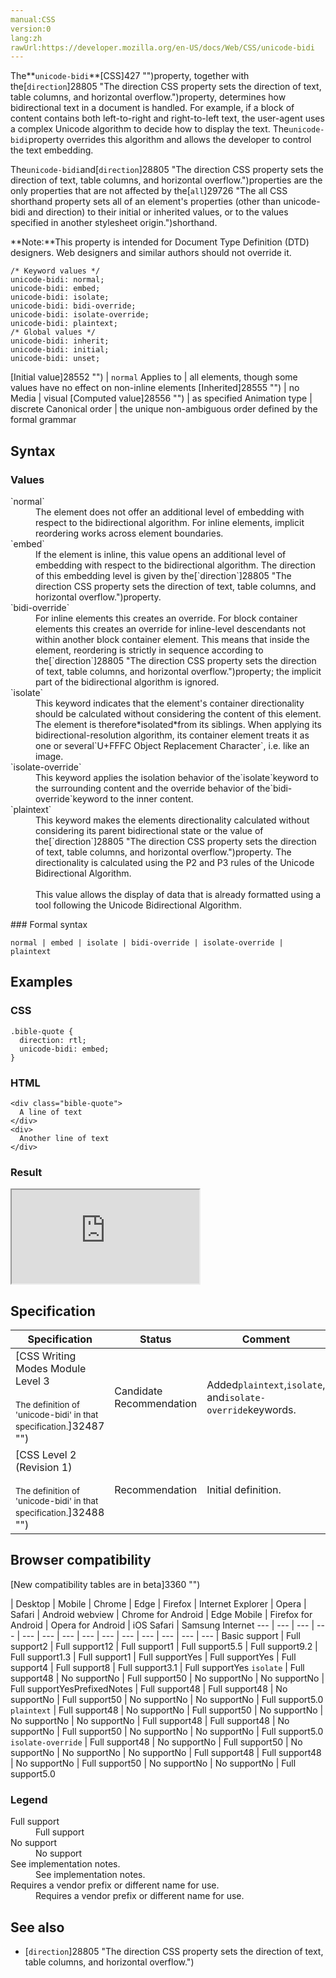 ```yaml
---
manual:CSS
version:0
lang:zh
rawUrl:https://developer.mozilla.org/en-US/docs/Web/CSS/unicode-bidi
---
```






The**`unicode-bidi`**[CSS]427 "")property, together with the[`direction`]28805 "The direction CSS property sets the direction of text, table columns, and horizontal overflow.")property, determines how bidirectional text in a document is handled. For example, if a block of content contains both left-to-right and right-to-left text, the user-agent uses a complex Unicode algorithm to decide how to display the text. The`unicode-bidi`property overrides this algorithm and allows the developer to control the text embedding.



The`unicode-bidi`and[`direction`]28805 "The direction CSS property sets the direction of text, table columns, and horizontal overflow.")properties are the only properties that are not affected by the[`all`]29726 "The all CSS shorthand property sets all of an element's properties (other than unicode-bidi and direction) to their initial or inherited values, or to the values specified in another stylesheet origin.")shorthand.



**Note:**This property is intended for Document Type Definition (DTD) designers. Web designers and similar authors should not override it.


```
/* Keyword values */
unicode-bidi: normal;
unicode-bidi: embed;
unicode-bidi: isolate;
unicode-bidi: bidi-override;
unicode-bidi: isolate-override;
unicode-bidi: plaintext;
/* Global values */
unicode-bidi: inherit;
unicode-bidi: initial;
unicode-bidi: unset;
```

[Initial value]28552 "") | `normal` 
Applies to | all elements, though some values have no effect on non-inline elements 
[Inherited]28555 "") | no 
Media | visual 
[Computed value]28556 "") | as specified 
Animation type | discrete 
Canonical order | the unique non-ambiguous order defined by the formal grammar 


## Syntax<a name="Syntax"></a>

### Values<a name="Values"></a>
<dl><dt id=''>`normal`</dt><dd>The element does not offer an additional level of embedding with respect to the bidirectional algorithm. For inline elements, implicit reordering works across element boundaries.</dd><dt id=''>`embed`</dt><dd>If the element is inline, this value opens an additional level of embedding with respect to the bidirectional algorithm. The direction of this embedding level is given by the[`direction`]28805 "The direction CSS property sets the direction of text, table columns, and horizontal overflow.")property.</dd><dt id=''>`bidi-override`</dt><dd>For inline elements this creates an override. For block container elements this creates an override for inline-level descendants not within another block container element. This means that inside the element, reordering is strictly in sequence according to the[`direction`]28805 "The direction CSS property sets the direction of text, table columns, and horizontal overflow.")property; the implicit part of the bidirectional algorithm is ignored.</dd><dt id=''>`isolate`</dt><dd>This keyword indicates that the element&#39;s container directionality should be calculated without considering the content of this element. The element is therefore*isolated*from its siblings. When applying its bidirectional-resolution algorithm, its container element treats it as one or several`U+FFFC Object Replacement Character`, i.e. like an image.</dd><dt id=''>`isolate-override`</dt><dd>This keyword applies the isolation behavior of the`isolate`keyword to the surrounding content and the override behavior of the`bidi-override`keyword to the inner content.</dd><dt id=''>`plaintext`</dt><dd>This keyword makes the elements directionality calculated without considering its parent bidirectional state or the value of the[`direction`]28805 "The direction CSS property sets the direction of text, table columns, and horizontal overflow.")property. The directionality is calculated using the P2 and P3 rules of the Unicode Bidirectional Algorithm.<br></br>This value allows the display of data that is already formatted using a tool following the Unicode Bidirectional Algorithm.</dd></dl>
### Formal syntax<a name="Formal_syntax"></a>

```
normal | embed | isolate | bidi-override | isolate-override | plaintext
```

## Examples<a name="Examples"></a>

### CSS<a name="CSS"></a>

```
.bible-quote {
  direction: rtl; 
  unicode-bidi: embed; 
}
```

### HTML<a name="HTML"></a>

```
<div class="bible-quote">
  A line of text
</div>
<div>
  Another line of text
</div>
```

### Result<a name="Result"></a>


<iframe src='https://mdn.mozillademos.org/en-US/docs/Web/CSS/unicode-bidi$samples/Examples?revision=1391744' width='null' height='null'></iframe>



## Specification<a name="Specification"></a>

Specification | Status | Comment 
 ---  |  ---  |  ---  | 
[CSS Writing Modes Module Level 3<br></br><small>The definition of &#39;unicode-bidi&#39; in that specification.</small>]32487 "") | Candidate Recommendation | Added`plaintext`,`isolate`, and`isolate-override`keywords. 
[CSS Level 2 (Revision 1)<br></br><small>The definition of &#39;unicode-bidi&#39; in that specification.</small>]32488 "") | Recommendation | Initial definition. 


## Browser compatibility<a name="Browser_compatibility"></a>
[New compatibility tables are in beta<i></i>]3360 "")

 | <abbr>Desktop<i></i></abbr> | <abbr>Mobile<i></i></abbr> 
 | <abbr>Chrome<i></i></abbr> | <abbr>Edge<i></i></abbr> | <abbr>Firefox<i></i></abbr> | <abbr>Internet Explorer<i></i></abbr> | <abbr>Opera<i></i></abbr> | <abbr>Safari<i></i></abbr> | <abbr>Android webview<i></i></abbr> | <abbr>Chrome for Android<i></i></abbr> | <abbr>Edge Mobile<i></i></abbr> | <abbr>Firefox for Android<i></i></abbr> | <abbr>Opera for Android<i></i></abbr> | <abbr>iOS Safari<i></i></abbr> | <abbr>Samsung Internet<i></i></abbr> 
 ---  |  ---  |  ---  |  ---  |  ---  |  ---  |  ---  |  ---  |  ---  |  ---  |  ---  |  ---  |  ---  |  ---  | 
Basic support | <abbr>Full support</abbr>2 | <abbr>Full support</abbr>12 | <abbr>Full support</abbr>1 | <abbr>Full support</abbr>5.5 | <abbr>Full support</abbr>9.2 | <abbr>Full support</abbr>1.3 | <abbr>Full support</abbr>1 | <abbr>Full support</abbr>Yes | <abbr>Full support</abbr>Yes | <abbr>Full support</abbr>4 | <abbr>Full support</abbr>8 | <abbr>Full support</abbr>3.1 | <abbr>Full support</abbr>Yes 
`isolate` | <abbr>Full support</abbr>48 | <abbr>No support</abbr>No | <abbr>Full support</abbr>50 | <abbr>No support</abbr>No | <abbr>No support</abbr>No | <abbr>Full support</abbr>Yes<abbr>Prefixed<i></i></abbr><abbr>Notes<i></i></abbr> | <abbr>Full support</abbr>48 | <abbr>Full support</abbr>48 | <abbr>No support</abbr>No | <abbr>Full support</abbr>50 | <abbr>No support</abbr>No | <abbr>No support</abbr>No | <abbr>Full support</abbr>5.0 
`plaintext` | <abbr>Full support</abbr>48 | <abbr>No support</abbr>No | <abbr>Full support</abbr>50 | <abbr>No support</abbr>No | <abbr>No support</abbr>No | <abbr>No support</abbr>No | <abbr>Full support</abbr>48 | <abbr>Full support</abbr>48 | <abbr>No support</abbr>No | <abbr>Full support</abbr>50 | <abbr>No support</abbr>No | <abbr>No support</abbr>No | <abbr>Full support</abbr>5.0 
`isolate-override` | <abbr>Full support</abbr>48 | <abbr>No support</abbr>No | <abbr>Full support</abbr>50 | <abbr>No support</abbr>No | <abbr>No support</abbr>No | <abbr>No support</abbr>No | <abbr>Full support</abbr>48 | <abbr>Full support</abbr>48 | <abbr>No support</abbr>No | <abbr>Full support</abbr>50 | <abbr>No support</abbr>No | <abbr>No support</abbr>No | <abbr>Full support</abbr>5.0 


### Legend<a name="Legend"></a>
<dl><dt id=''><abbr>Full support</abbr></dt><dd>Full support</dd><dt id=''><abbr>No support</abbr></dt><dd>No support</dd><dt id=''><abbr>See implementation notes.<i></i></abbr></dt><dd>See implementation notes.</dd><dt id=''><abbr>Requires a vendor prefix or different name for use.<i></i></abbr></dt><dd>Requires a vendor prefix or different name for use.</dd></dl>

## See also<a name="See_also"></a>

* [`direction`]28805 "The direction CSS property sets the direction of text, table columns, and horizontal overflow.")



